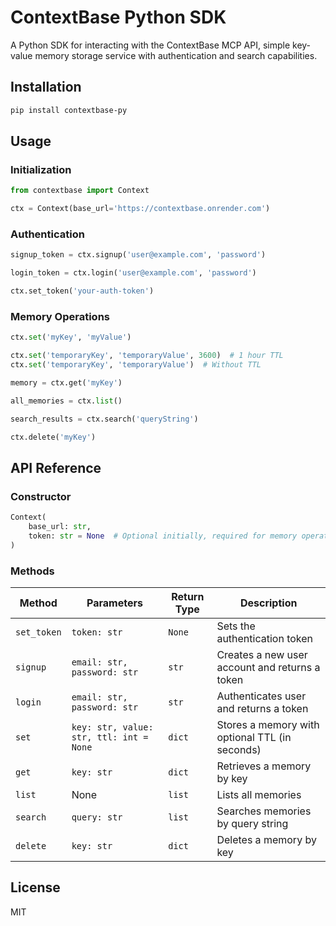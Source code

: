 # ContextBase Python SDK

A Python SDK for interacting with the ContextBase MCP API, simple key-value memory storage service with authentication and search capabilities.

## Installation

```bash
pip install contextbase-py
```

## Usage

### Initialization

```python
from contextbase import Context

ctx = Context(base_url='https://contextbase.onrender.com')
```

### Authentication

```python
signup_token = ctx.signup('user@example.com', 'password')

login_token = ctx.login('user@example.com', 'password')

ctx.set_token('your-auth-token')
```

### Memory Operations

```python
ctx.set('myKey', 'myValue')

ctx.set('temporaryKey', 'temporaryValue', 3600)  # 1 hour TTL
ctx.set('temporaryKey', 'temporaryValue')  # Without TTL

memory = ctx.get('myKey')

all_memories = ctx.list()

search_results = ctx.search('queryString')

ctx.delete('myKey')
```

## API Reference

### Constructor

```python
Context(
    base_url: str,
    token: str = None  # Optional initially, required for memory operations
)
```

### Methods

| Method | Parameters | Return Type | Description |
|--------|------------|-------------|-------------|
| `set_token` | `token: str` | `None` | Sets the authentication token |
| `signup` | `email: str, password: str` | `str` | Creates a new user account and returns a token |
| `login` | `email: str, password: str` | `str` | Authenticates user and returns a token |
| `set` | `key: str, value: str, ttl: int = None` | `dict` | Stores a memory with optional TTL (in seconds) |
| `get` | `key: str` | `dict` | Retrieves a memory by key |
| `list` | None | `list` | Lists all memories |
| `search` | `query: str` | `list` | Searches memories by query string |
| `delete` | `key: str` | `dict` | Deletes a memory by key |


## License

MIT
